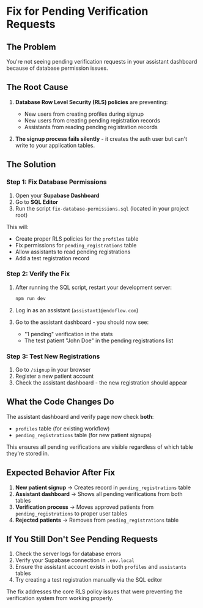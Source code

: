 # Fix for Pending Verification Requests

## The Problem
You're not seeing pending verification requests in your assistant dashboard because of database permission issues.

## The Root Cause
1. **Database Row Level Security (RLS) policies** are preventing:
   - New users from creating profiles during signup
   - New users from creating pending registration records
   - Assistants from reading pending registration records

2. **The signup process fails silently** - it creates the auth user but can't write to your application tables.

## The Solution

### Step 1: Fix Database Permissions
1. Open your **Supabase Dashboard**
2. Go to **SQL Editor**
3. Run the script `fix-database-permissions.sql` (located in your project root)

This will:
- Create proper RLS policies for the `profiles` table
- Fix permissions for `pending_registrations` table
- Allow assistants to read pending registrations
- Add a test registration record

### Step 2: Verify the Fix
1. After running the SQL script, restart your development server:
   ```bash
   npm run dev
   ```

2. Log in as an assistant (`assistant1@endoflow.com`)

3. Go to the assistant dashboard - you should now see:
   - "1 pending" verification in the stats
   - The test patient "John Doe" in the pending registrations list

### Step 3: Test New Registrations
1. Go to `/signup` in your browser
2. Register a new patient account
3. Check the assistant dashboard - the new registration should appear

## What the Code Changes Do

The assistant dashboard and verify page now check **both**:
- `profiles` table (for existing workflow)
- `pending_registrations` table (for new patient signups)

This ensures all pending verifications are visible regardless of which table they're stored in.

## Expected Behavior After Fix

1. **New patient signup** → Creates record in `pending_registrations` table
2. **Assistant dashboard** → Shows all pending verifications from both tables
3. **Verification process** → Moves approved patients from `pending_registrations` to proper user tables
4. **Rejected patients** → Removes from `pending_registrations` table

## If You Still Don't See Pending Requests

1. Check the server logs for database errors
2. Verify your Supabase connection in `.env.local`
3. Ensure the assistant account exists in both `profiles` and `assistants` tables
4. Try creating a test registration manually via the SQL editor

The fix addresses the core RLS policy issues that were preventing the verification system from working properly.